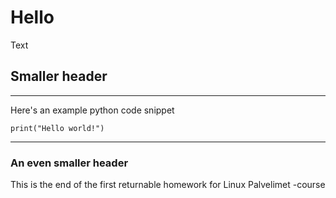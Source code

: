 # Hello
Text

## Smaller header
---
Here's an example python code snippet

```
print("Hello world!")
```
---

### An even smaller header
This is the end of the first returnable homework for Linux Palvelimet -course
